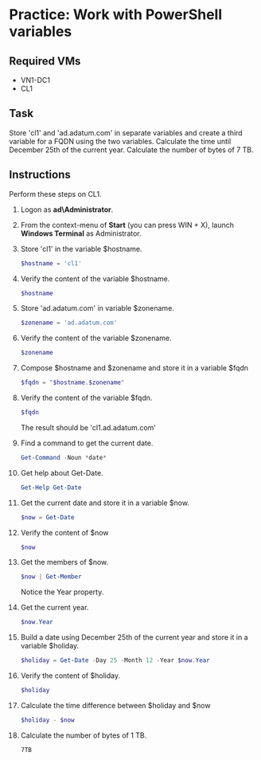 # Practice: Work with PowerShell variables

## Required VMs

* VN1-DC1
* CL1

## Task

Store 'cl1' and 'ad.adatum.com' in separate variables and create a third variable for a FQDN using the two variables. Calculate the time until December 25th of the current year. Calculate the number of bytes of 7 TB.

## Instructions

Perform these steps on CL1.

1. Logon as **ad\Administrator**.
1. From the context-menu of **Start** (you can press WIN + X), launch **Windows Terminal** as Administrator.
1. Store 'cl1' in the variable $hostname.

    ````powershell
    $hostname = 'cl1'
    ````

1. Verify the content of the variable $hostname.

    ````powershell
    $hostname
    ````

1. Store 'ad.adatum.com' in variable $zonename.

    ````powershell
    $zonename = 'ad.adatum.com'
    ````

1. Verify the content of the variable $zonename.

    ````powershell
    $zonename
    ````

1. Compose $hostname and $zonename and store it in a variable $fqdn

    ````powershell
    $fqdn = "$hostname.$zonename"
    ````

1. Verify the content of the variable $fqdn.

    ````powershell
    $fqdn
    ````

    The result should be 'cl1.ad.adatum.com'

1. Find a command to get the current date.

    ````powershell
    Get-Command -Noun *date*
    ````

1. Get help about Get-Date.

    ````powershell
    Get-Help Get-Date
    ````

1. Get the current date and store it in a variable $now.

    ````powershell
    $now = Get-Date
    ````

1. Verify the content of $now

    ````powershell
    $now
    ````

1. Get the members of $now.

    ````powershell
    $now | Get-Member
    ````

    Notice the Year property.

1. Get the current year.

    ````powershell
    $now.Year
    ````

1. Build a date using December 25th of the current year and store it in a variable $holiday.

    ````powershell
    $holiday = Get-Date -Day 25 -Month 12 -Year $now.Year
    ````

1. Verify the content of $holiday.

    ````powershell
    $holiday
    ````

1. Calculate the time difference between $holiday and $now

    ````powershell
    $holiday - $now
    ````

1. Calculate the number of bytes of 1 TB.

    ````powershell
    7TB
    ````
